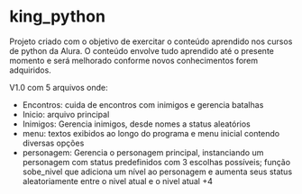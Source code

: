# king_python
Projeto criado com o objetivo de exercitar o conteúdo aprendido nos cursos de python da Alura.
O conteúdo envolve tudo aprendido até o presente momento e será melhorado conforme novos conhecimentos
forem adquiridos.

V1.0 com 5 arquivos onde:
  - Encontros: cuida de encontros com inimigos e gerencia batalhas
  - Inicio: arquivo principal
  - Inimigos: Gerencia inimigos, desde nomes a status aleatórios
  - menu: textos exibidos ao longo do programa e menu inicial contendo diversas opções
  - personagem: Gerencia o personagem principal, instanciando um personagem com status predefinidos com 
  3 escolhas possíveis; função sobe_nivel que adiciona um nível ao personagem e aumenta seus status aleatoriamente
  entre o nivel atual e o nivel atual +4
